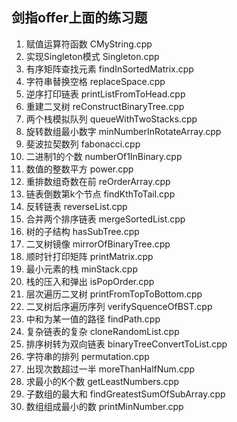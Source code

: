 ## 剑指offer上面的练习题

1. 赋值运算符函数 		CMyString.cpp
2. 实现Singleton模式	Singleton.cpp
3. 有序矩阵查找元素		findInSortedMatrix.cpp
4. 字符串替换空格		replaceSpace.cpp
5. 逆序打印链表			printListFromToHead.cpp
6. 重建二叉树			reConstructBinaryTree.cpp
7. 两个栈模拟队列		queueWithTwoStacks.cpp
8. 旋转数组最小数字		minNumberInRotateArray.cpp
9. 斐波拉契数列			fabonacci.cpp
10. 二进制1的个数		numberOf1InBinary.cpp
11. 数值的整数平方		power.cpp
14. 重排数组奇数在前	reOrderArray.cpp
15. 链表倒数第k个节点	findKthToTail.cpp
16. 反转链表			reverseList.cpp
17. 合并两个排序链表	mergeSortedList.cpp	
18. 树的子结构			hasSubTree.cpp
19. 二叉树镜像			mirrorOfBinaryTree.cpp
20. 顺时针打印矩阵		printMatrix.cpp
21. 最小元素的栈		minStack.cpp
22. 栈的压入和弹出		isPopOrder.cpp
23. 层次遍历二叉树		printFromTopToBottom.cpp
24. 二叉树后序遍历序列	verifySquenceOfBST.cpp
25. 中和为某一值的路径	findPath.cpp
26. 复杂链表的复杂		cloneRandomList.cpp
27. 排序树转为双向链表	binaryTreeConvertToList.cpp
28. 字符串的排列		permutation.cpp 
29. 出现次数超过一半	moreThanHalfNum.cpp
30. 求最小的K个数		getLeastNumbers.cpp
31. 子数组的最大和		findGreatestSumOfSubArray.cpp
33. 数组组成最小的数	printMinNumber.cpp



